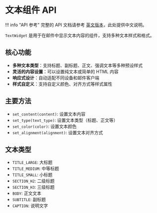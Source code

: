 # 文本组件 API

!!! info "API 参考"
    完整的 API 文档请参考 [英文版本](../../en/api/text-widget.md)，此处提供中文说明。

`TextWidget` 是用于在邮件中显示文本内容的组件，支持多种文本样式和格式。

## 核心功能

- **多种文本类型**：支持标题、副标题、正文、强调文本等多种预设样式
- **灵活的内容设置**：可以设置纯文本或简单的 HTML 内容
- **响应式设计**：自动适配不同设备和邮件客户端
- **样式自定义**：支持自定义颜色、对齐方式等样式属性

## 主要方法

- `set_content(content)`: 设置文本内容
- `set_type(text_type)`: 设置文本类型（标题、正文等）
- `set_color(color)`: 设置文本颜色
- `set_alignment(alignment)`: 设置文本对齐方式

## 文本类型

- `TITLE_LARGE`: 大标题
- `TITLE_MEDIUM`: 中等标题  
- `TITLE_SMALL`: 小标题
- `SECTION_H2`: 二级标题
- `SECTION_H3`: 三级标题
- `BODY`: 正文文本
- `SUBTITLE`: 副标题
- `CAPTION`: 说明文字